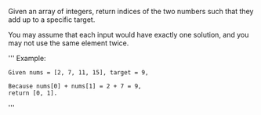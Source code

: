 Given an array of integers, return indices of the two numbers such that they add up to a specific target.

You may assume that each input would have exactly one solution, and you may not use the same element twice.

'''
    Example:

    Given nums = [2, 7, 11, 15], target = 9,

    Because nums[0] + nums[1] = 2 + 7 = 9,
    return [0, 1].
    
'''